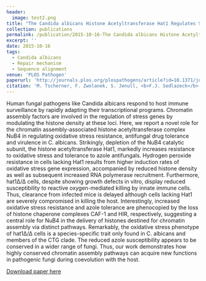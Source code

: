 ```yaml
---
header:
  image: test2.png
title: "The Candida albicans Histone Acetyltransferase Hat1 Regulates Stress Resistance and Virulence via Distinct Chromatin Assembly Pathways"
collection: publications
permalink: /publication/2015-10-16-The Candida albicans Histone Acetyltransferase Hat1 Regulates Stress Resistance and Virulence via Distinct Chromatin Assembly Pathways-number-10
excerpt: ''
date: 2015-10-16
tags:
  - Candida albicans
  - Repair mechanism
  - Sequence alignment
venue: 'PLOS Pathogen'
paperurl: 'http://journals.plos.org/plospathogens/article?id=10.1371/journal.ppat.1005218'
citation: 'M. Tscherner, F. Zwolanek, S. Jenull, <b>F.J. Sedlazeck</b>, I.E. Frohner, N. Chauhan, A. von Haeseler and K. Kuchler (2012). &quot;The Candida albicans Histone Acetyltransferase Hat1 Regulates Stress Resistance and Virulence via Distinct Chromatin Assembly Pathways.&quot; <i>PLOS Pathogen</i>. 11, e1005218.'
---
```



Human fungal pathogens like Candida albicans respond to host immune surveillance by rapidly adapting their transcriptional programs. Chromatin assembly factors are involved in the regulation of stress genes by modulating the histone density at these loci. Here, we report a novel role for the chromatin assembly-associated histone acetyltransferase complex NuB4 in regulating oxidative stress resistance, antifungal drug tolerance and virulence in C. albicans. Strikingly, depletion of the NuB4 catalytic subunit, the histone acetyltransferase Hat1, markedly increases resistance to oxidative stress and tolerance to azole antifungals. Hydrogen peroxide resistance in cells lacking Hat1 results from higher induction rates of oxidative stress gene expression, accompanied by reduced histone density as well as subsequent increased RNA polymerase recruitment. Furthermore, hat1Δ/Δ cells, despite showing growth defects in vitro, display reduced susceptibility to reactive oxygen-mediated killing by innate immune cells. Thus, clearance from infected mice is delayed although cells lacking Hat1 are severely compromised in killing the host. Interestingly, increased oxidative stress resistance and azole tolerance are phenocopied by the loss of histone chaperone complexes CAF-1 and HIR, respectively, suggesting a central role for NuB4 in the delivery of histones destined for chromatin assembly via distinct pathways. Remarkably, the oxidative stress phenotype of hat1Δ/Δ cells is a species-specific trait only found in C. albicans and members of the CTG clade. The reduced azole susceptibility appears to be conserved in a wider range of fungi. Thus, our work demonstrates how highly conserved chromatin assembly pathways can acquire new functions in pathogenic fungi during coevolution with the host.

[Download paper here](http://journals.plos.org/plospathogens/article?id=10.1371/journal.ppat.1005218)

